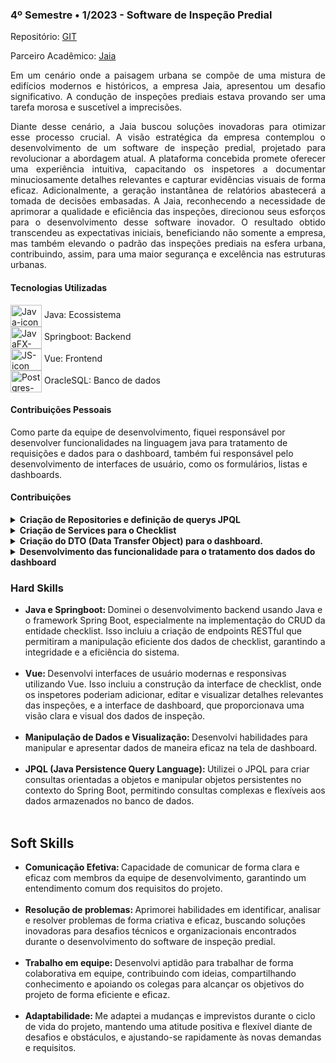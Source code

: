 ### 4º Semestre • 1/2023 - Software de Inspeção Predial

Repositório: [GIT](https://github.com/Data-Team23/Jaia)

<p align="justify">Parceiro Acadêmico: <a href="https://www.jaia.software/">Jaia</a></p>

<!-- <img src="./images/domrock.png" widht="600px" height="200px"> -->

<p align="justify">Em um cenário onde a paisagem urbana se compõe de uma mistura de edifícios modernos e históricos, a empresa Jaia, apresentou um desafio significativo. A condução de inspeções prediais estava provando ser uma tarefa morosa e suscetível a imprecisões.</p>
<p align="justify">Diante desse cenário, a Jaia buscou soluções inovadoras para otimizar esse processo crucial. A visão estratégica da empresa contemplou o desenvolvimento de um software de inspeção predial, projetado para revolucionar a abordagem atual. A plataforma concebida promete oferecer uma experiência intuitiva, capacitando os inspetores a documentar minuciosamente detalhes relevantes e capturar evidências visuais de forma eficaz. Adicionalmente, a geração instantânea de relatórios abastecerá a tomada de decisões embasadas. A Jaia, reconhecendo a necessidade de aprimorar a qualidade e eficiência das inspeções, direcionou seus esforços para o desenvolvimento desse software inovador. O resultado obtido transcendeu as expectativas iniciais, beneficiando não somente a empresa, mas também elevando o padrão das inspeções prediais na esfera urbana, contribuindo, assim, para uma maior segurança e excelência nas estruturas urbanas.</p>

#### Tecnologias Utilizadas

<section>
    <div>
        <img align="center" alt="Java-icon" height="35" width="50" src="https://cdn.jsdelivr.net/gh/devicons/devicon@latest/icons/java/java-original.svg">
        Java: Ecossistema
    </div>
    <div>
        <img align="center" alt="JavaFX-icon" height="35" width="50" src="https://cdn.jsdelivr.net/gh/devicons/devicon@latest/icons/spring/spring-original.svg">
        Springboot: Backend
    </div>
    <div>
        <img align="center" alt="JS-icon" height="35" width="50" src="https://cdn.jsdelivr.net/gh/devicons/devicon@latest/icons/vuejs/vuejs-original.svg">
        Vue: Frontend
    </div>
    <div>
        <img align="center" alt="Postgres-icon" height="35" width="50" src="https://cdn.jsdelivr.net/gh/devicons/devicon@latest/icons/oracle/oracle-original.svg">
        OracleSQL: Banco de dados
    </div>   
</section>

#### Contribuições Pessoais

<section>
    <p>Como parte da equipe de desenvolvimento, fiquei responsável por desenvolver funcionalidades na linguagem java para tratamento de requisições e dados para o dashboard, também fui responsável pelo desenvolvimento de interfaces de usuário, como os formulários, listas e dashboards.</p>
    <h4>Contribuições</h4>
    <details>
        <summary><b>Criação de Repositories e definição de querys JPQL</b></summary>
        <p>Para a entidade Checklist usamos a interface JpaRepository para definir um repositório para ela.</p>
<pre><code>
@Repository
public interface ChecklistRepository extends JpaRepository<Checklist, Long>{
    
    @Modifying
    @Transactional
    @Query("DELETE FROM Checklist c WHERE c.id = ?1")
    void deleteByIdWithCascade(Long id);
}
</code></pre>
        <p>O ChecklistRepository estende JpaRepository, que fornece um conjunto completo de métodos padrão para manipulação de dados. A anotação @Repository declara a interface como um componente de repositório Spring, que será automaticamente detectada e configurada.
        O método deleteByIdWithCascade faz uma deleção personalizada de um Checklist pelo seu ID, lidando com a exclusão em cascata de relações associadas. 
        A anotação @Modifying indica que o método executará uma operação de modificação no banco de dados. Com o @Transactional garantimos que a operação de modificação seja executada dentro de uma transação.
        O @Query define a consulta JPQL (Java Persistence Query Language) para deletar um Checklist específico pelo seu ID. A consulta "DELETE FROM Checklist c WHERE c.id = ?1" remove o Checklist cujo id corresponde ao parâmetro fornecido.</p>
    </details>
    <details>
        <summary><b>Criação de Services para o Checklist</b></summary>
        <p>Criamos um serviço utilizando o Springboot para tratamento dos dados de checklist, que é responsável por definir os itens que devem ser checados em um vistoria.</p>
        <pre><code>
@Service
public class ChecklistService {

    @Autowired
    private ChecklistRepository checkListRepo;

    @Autowired
    private DepartamentoRepository departamentoRepo;

    public Checklist novoChecklist(Checklist checklist, Long departamentoId) {
        Optional<Departamento> optDepartamento = departamentoRepo.findById(departamentoId);
        if (optDepartamento.isPresent()) {
            Departamento departamento = optDepartamento.get();
            checklist.setDepartamento(departamento);
            departamento.getChecklists().add(checklist);
            departamentoRepo.save(departamento);
            checklist = checkListRepo.save(checklist);
        }
        return checklist;
    }

    public List<Checklist> buscarTodos() {
        return checkListRepo.findAll();
    }

    public Checklist buscarPorId(Long id) {
        Optional<Checklist> optChecklist = checkListRepo.findById(id);
        if (optChecklist.isEmpty()) {
            throw new IllegalArgumentException("Checklist não encontrado!!");
        }
        Checklist checklist = optChecklist.get();
        return checklist;
    }

    public void deletarPorId(Long id) {
        checkListRepo.deleteByIdWithCascade(id);
    }

}
        </pre></code>
        <p>Utilizamos a anotação @Service para definir a classe como um componente de serviço no spring. O @Autowired injeta as dependências automaticamente para as classes de Repository que vamos utilizar.
        A função novoChecklist() cria e associa um checklist a um departamento que será buscao pelo departamentoId fornecido como parâmetro da função.
        A função buscarTodos() utiliza o Repository para obter todos os checklists exitentes no banco de dados.
        A função buscarPorId() busca e retorna um checklist específico através do id passado como parâmetro, se o id fornecido não for encontrado, lança um exceção.
        A função deletar por id remove um checklist do banco de dados através do id passado como parâmetro, incluindo suas dependências. Esta função utiliza um método customizado do repositório (deleteByIdWithCascade) para garantir que a exclusão seja realizada de forma adequada, lidando com todas as relações associadas ao checklist.</p>
    </details>
    <details>
        <summary><b>Criação do DTO (Data Transfer Object) para o dashboard.</b></summary>
        <p>A classe DashboardDTO é uma estrutura de dados simples que encapsula as informações necessárias para a representação de um gráfico no dashboard.</p>
        <pre><code>
package com.dataTeam.jaia.jaia.DTO;

import java.util.List;

import lombok.Data;

@Data
public class DashboardDTO {
    private List<String> labels;
    private List<DatasetsDTO> datasets;
}
        </pre></code>
        <p>A classe DashboardDTO é essencialmente um "container" que agrega os dados necessários para criar um gráfico no dashboard. Ela organiza os rótulos e os conjuntos de dados de forma estruturada, facilitando a transmissão desses dados para componentes de visualização, como gráficos em uma interface de usuário. A anotação @Data gera automaticamente os métodos padrões (getters, setters, toString, etc.) para os campos da classe.</p>
    </details>
    <details>
        <summary><b>Desenvolvimento das funcionalidade para o tratamento dos dados do dashboard</b></summary>
        <p>Utilizando a classe DashboardDTO que contém as etiquetas (labels) e os conjuntos de dados (datasets) necessários para a visualização gráfica, desenvolvemos funções para pegar esses dados que serão usados nos dashboards.</p>
        <pre><code>
public DashboardDTO getOsByStatus() {
    DashboardDTO dataDashboard = new DashboardDTO();
    DatasetsDTO datasets = new DatasetsDTO();
    List datasetsList = new ArrayList<>();
    List ordens = ordemService.buscarTodasOrdemServico();
    List labels = new ArrayList<>();
    List osCountList = new ArrayList<>();
    String[] barColors = { "#000000", "#2E2E48", "#626288", "#8080BF", "#6A6A69" };

    Map<String, Integer> osCountMap = new HashMap<>();

    for (OrdemServico ordem : ordens) {
        String osStatus = ordem.getStatus_ordem();
        osCountMap.put(osStatus, osCountMap.getOrDefault(osStatus, 0) + 1);
    }

    for (Map.Entry<String, Integer> entry : osCountMap.entrySet()) {
        labels.add(entry.getKey());
        osCountList.add(entry.getValue());
    }

    datasets.setData(osCountList);
    // datasets.setLabel("Status da ordem");
    datasets.setBorderWidth(1);
    datasets.setBackgroundColor(barColors);
    datasetsList.add(0, datasets);
    dataDashboard.setLabels(labels);
    dataDashboard.setDatasets(datasetsList);

    return dataDashboard;
}
        </pre></code>
        <p>A função getOsByStatus gera um conjunto de dados (DashboardDTO) para um gráfico de barras que exibe o número de ordens de serviço (OS) agrupadas pelo seu status. Criamos instâncias de DashboardDTO e DatasetsDTO para armazenar os dados do gráfico e inicializamos listas (datasetsList, labels, osCountList) para manipular os dados das ordens de serviço. Recuperamos todas as ordens de serviço chamando ordemService.buscarTodasOrdemServico(). Com o HashMap (osCountMap) contamos quantas ordens existem para cada status. As entradas do HashMap são convertidas em duas listas: uma para os rótulos (labels) e outra para as contagens (osCountList). Configuramos o datasets com as contagens (osCountList), a cor das barras (barColors), e outras propriedades visuais como a largura da borda. Após, adicionamos o datasets configurado na lista de conjuntos de dados (datasetsList), definindo os rótulos e os conjuntos de dados no objeto DashboardDTO (dataDashboard). Por fim retornamos o objeto DashboardDTO pronto para ser utilizado na renderização do gráfico.</p>
    </details>
</section>

### Hard Skills

<section>
    <ul style="font-weight: normal;">
        <li><b>Java e Springboot: </b>Dominei o desenvolvimento backend usando Java e o framework Spring Boot, especialmente na implementação do CRUD da entidade checklist. Isso incluiu a criação de endpoints RESTful que permitiram a manipulação eficiente dos dados de checklist, garantindo a integridade e a eficiência do sistema.</li><br>
        <li><b>Vue: </b>Desenvolvi interfaces de usuário modernas e responsivas utilizando Vue. Isso incluiu a construção da interface de checklist, onde os inspetores poderiam adicionar, editar e visualizar detalhes relevantes das inspeções, e a interface de dashboard, que proporcionava uma visão clara e visual dos dados de inspeção.</li><br>
        <li><b>Manipulação de Dados e Visualização: </b> Desenvolvi habilidades para manipular e apresentar dados de maneira eficaz na tela de dashboard. </li><br>
        <li><b>JPQL (Java Persistence Query Language): </b>Utilizei o JPQL para criar consultas orientadas a objetos e manipular objetos persistentes no contexto do Spring Boot, permitindo consultas complexas e flexíveis aos dados armazenados no banco de dados.</li><br>
    </ul>
<section>

## Soft Skills
<section>
    <ul style="font-weight: normal;">
        <li><b>Comunicação Efetiva: </b>Capacidade de comunicar de forma clara e eficaz com membros da equipe de desenvolvimento, garantindo um entendimento comum dos requisitos do projeto.</li><br>
        <li><b>Resolução de problemas: </b>Aprimorei habilidades em identificar, analisar e resolver problemas de forma criativa e eficaz, buscando soluções inovadoras para desafios técnicos e organizacionais encontrados durante o desenvolvimento do software de inspeção predial.</li><br>
        <li><b>Trabalho em equipe: </b>Desenvolvi aptidão para trabalhar de forma colaborativa em equipe, contribuindo com ideias, compartilhando conhecimento e apoiando os colegas para alcançar os objetivos do projeto de forma eficiente e eficaz.</li><br>
        <li><b>Adaptabilidade: </b>Me adaptei a mudanças e imprevistos durante o ciclo de vida do projeto, mantendo uma atitude positiva e flexível diante de desafios e obstáculos, e ajustando-se rapidamente às novas demandas e requisitos.</li><br>
    </ul>
<section>